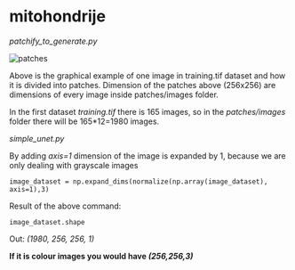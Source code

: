 # mitohondrije

*patchify_to_generate.py*

![patches](https://user-images.githubusercontent.com/51513732/226105240-99ce385c-6dad-4166-a667-eb8908c380d4.jpg)

Above is the graphical example of one image in training.tif dataset and how it is divided into patches. Dimension of the patches above (256x256) are dimensions of every image inside patches/images folder. <br>

In the first dataset *training.tif* there is 165 images, so in the *patches/images* folder there will be 165*12=1980 images. <br>

*simple_unet.py* <br>

By adding *axis=1* dimension of the image is expanded by 1, because we are only dealing with grayscale images
```
image_dataset = np.expand_dims(normalize(np.array(image_dataset), axis=1),3)
```
Result of the above command:
```
image_dataset.shape
```
Out: *(1980, 256, 256, 1)* <br>

**If it is colour images you would have *(256,256,3)***
